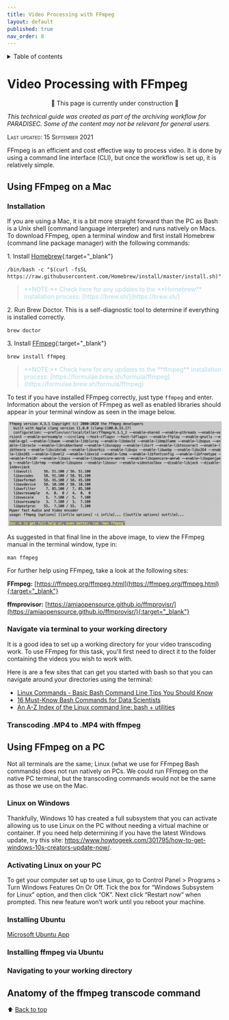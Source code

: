 ```yaml
---
title: Video Processing with FFmpeg
layout: default
published: true
nav_order: 8
--- 
```


<details closed markdown="block">
  <summary>
    Table of contents
  </summary>
  {: .text-delta }
1. TOC
{:toc}
</details>

<style>
H5{color:White !important;}
</style>

<style>
H6{color:White !important;}
</style>

# Video Processing with FFmpeg

<p align="center">
🚧 This page is currently under construction 🚧
</p>

*This technical guide was created as part of the archiving workflow for PARADISEC. Some of the content may not be relevant for general users.* 

<span style="font-variant:small-caps;">Last updated: 15 September 2021</span>


FFmpeg is an efficient and cost effective way to process video. It is done by using a command line interface (CLI), but once the workflow is set up, it is relatively simple.

## Using **FFmpeg** on a Mac

### Installation
If you are using a Mac, it is a bit more straight forward than the PC as Bash is a Unix shell (command language interpreter) and runs natively on Macs. To download FFmpeg, open a terminal window and first install Homebrew (command line package manager) with the following commands:

1\. Install [Homebrew](https://brew.sh/){:target="_blank"} 

    /bin/bash -c "$(curl -fsSL https://raw.githubusercontent.com/Homebrew/install/master/install.sh)"

><span style="color:LightBlue">
>**NOTE:** Check here for any updates to the **Homebrew** installation process: [https://brew.sh/](https://brew.sh/)
></span>


2\. Run Brew Doctor. This is a self-diagnostic tool to determine if everything is installed correctly.<br>

    brew doctor

3\. Install [FFmpeg](https://ffmpeg.org/){:target="_blank"}

    brew install ffmpeg

><span style="color:LightBlue">
>**NOTE:** Check here for any updates to the **ffmpeg** installation process: [https://formulae.brew.sh/formula/ffmpeg](https://formulae.brew.sh/formula/ffmpeg)
></span>


To test if you have installed FFmpeg correctly, just type ```ffmpeg``` and enter. Information about the version of FFmpeg as well as enabled libraries should appear in your terminal window as seen in the image below.

<p align="center">
  <img width="500" src="images/ffmpeg-installed.jpg" alt="Screenshot of terminal showing installed version of FFmpeg">
</p>
As suggested in that final line in the above image, to view the FFmpeg manual in the terminal window, type in:

    man ffmpeg

For further help using FFmpeg, take a look at the following sites:

**FFmpeg:** [https://ffmpeg.org/ffmpeg.html](https://ffmpeg.org/ffmpeg.html){:target="_blank"}

**ffmprovisor:** [https://amiaopensource.github.io/ffmprovisr/](https://amiaopensource.github.io/ffmprovisr/){:target="_blank"}


### Navigate via terminal to your working directory
It is a good idea to set up a working directory for your video transcoding work. To use FFmpeg for this task, you'll first need to direct it to the folder containing the videos you wish to work with.

Here is are a few sites that can get you started with bash so that you can navigate around your directories using the terminal: 
* [Linux Commands - Basic Bash Command Line Tips You Should Know](https://www.freecodecamp.org/news/basic-linux-commands-bash-tips-you-should-know/)
* [16 Must-Know Bash Commands for Data Scientists](https://towardsdatascience.com/16-must-know-bash-commands-for-data-scientists-d8263e990e0e)
* [An A-Z Index of the Linux command line: bash + utilities](https://ss64.com/bash/)





### Transcoding .MP4 to .MP4 with **ffmpeg**

## Using **FFmpeg** on a PC
Not all terminals are the same; Linux (what we use for FFmpeg Bash commands) does not run natively on PCs. We could run FFmpeg on the native PC terminal, but the transcoding commands would not be the same as those we use on the Mac. 



### Linux on Windows
Thankfully, Windows 10 has created a full subsystem that you can activate allowing us to use Linux on the PC without needing a virtual machine or container. If you need help determining if you have the latest Windows update, try this site: https://www.howtogeek.com/301795/how-to-get-windows-10s-creators-update-now/.

### Activating Linux on your PC
To get your computer set up to use Linux, go to Control Panel > Programs > Turn Windows Features
On Or Off. Tick the box for “Windows Subsystem for Linux” option, and then click “OK”. Next click
“Restart now” when prompted. This new feature won’t work until you reboot your machine.
### Installing Ubuntu

[Microsoft Ubuntu App](https://www.microsoft.com/en-au/p/ubuntu/9nblggh4msv6?activetab=pivot:overviewtab)

### Installing **ffmpeg** via Ubuntu

### Navigating to your working directory

## Anatomy of the **ffmpeg** transcode command



⬆️ [Back to top](#)